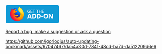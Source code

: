 [![](https://raw.githubusercontent.com/igorlogius/igorlogius/main/geFxAddon.png)](https://addons.mozilla.org/firefox/addon/auto-updating-bookmark/)

[Report a bug, make a suggestion or ask a question](https://github.com/igorlogius/igorlogius/issues/new/choose)

https://github.com/igorlogius/auto-updating-bookmark/assets/67047467/da54a30d-7841-48cd-ba7d-da512209d6e6
